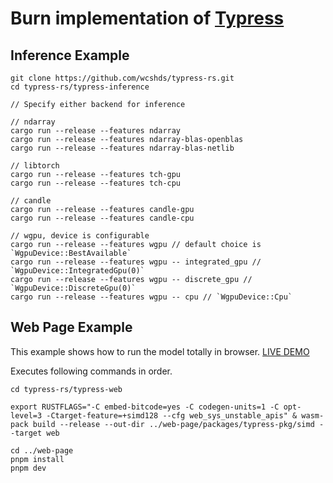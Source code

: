 # Burn implementation of [Typress](https://github.com/ParaN3xus/typress)

## Inference Example
```
git clone https://github.com/wcshds/typress-rs.git
cd typress-rs/typress-inference

// Specify either backend for inference

// ndarray
cargo run --release --features ndarray
cargo run --release --features ndarray-blas-openblas
cargo run --release --features ndarray-blas-netlib

// libtorch
cargo run --release --features tch-gpu
cargo run --release --features tch-cpu

// candle
cargo run --release --features candle-gpu
cargo run --release --features candle-cpu

// wgpu, device is configurable
cargo run --release --features wgpu // default choice is `WgpuDevice::BestAvailable`
cargo run --release --features wgpu -- integrated_gpu // `WgpuDevice::IntegratedGpu(0)`
cargo run --release --features wgpu -- discrete_gpu // `WgpuDevice::DiscreteGpu(0)`
cargo run --release --features wgpu -- cpu // `WgpuDevice::Cpu`
```

## Web Page Example
This example shows how to run the model totally in browser. [LIVE DEMO](https://typress-web.vercel.app/)

Executes following commands in order.

```
cd typress-rs/typress-web

export RUSTFLAGS="-C embed-bitcode=yes -C codegen-units=1 -C opt-level=3 -Ctarget-feature=+simd128 --cfg web_sys_unstable_apis" & wasm-pack build --release --out-dir ../web-page/packages/typress-pkg/simd --target web

cd ../web-page
pnpm install
pnpm dev
```